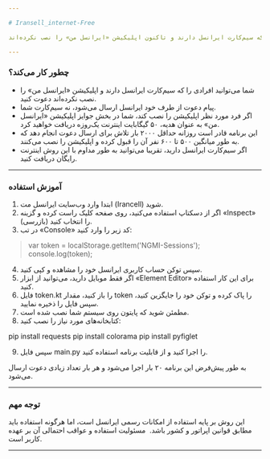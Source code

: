 ```yaml
---

# Iransell_internet-Free

روشی برای دریافت اینترنت رایگان مخصوص افرادی که سیم‌کارت ایرانسل دارند و تاکنون اپلیکیشن «ایرانسل من» را نصب نکرده‌اند.

---
```


### چطور کار می‌کند؟

- شما می‌توانید افرادی را که سیم‌کارت ایرانسل دارند و اپلیکیشن «ایرانسل من» را نصب نکرده‌اند دعوت کنید.  
- پیام دعوت از طرف خود ایرانسل ارسال می‌شود، نه سیم‌کارت شما.  
- اگر فرد مورد نظر اپلیکیشن را نصب کند، شما در بخش جوایز اپلیکیشن «ایرانسل من» به عنوان هدیه، ۵۰ گیگابایت اینترنت یک‌روزه دریافت خواهید کرد.  
- این برنامه قادر است روزانه حداقل ۲۰۰۰ بار تلاش برای ارسال دعوت انجام دهد که به طور میانگین ۵۰۰ تا ۶۰۰ نفر آن را قبول کرده و اپلیکیشن را نصب می‌کنند.  
- اگر سیم‌کارت ایرانسل دارید، تقریبا می‌توانید به طور مداوم با این روش اینترنت رایگان دریافت کنید.

---

### آموزش استفاده

1. ابتدا وارد وب‌سایت ایرانسل مت (Irancell) شوید.  
2. اگر از دسکتاپ استفاده می‌کنید، روی صفحه کلیک راست کرده و گزینه «Inspect» (بازرسی) را انتخاب کنید.  
3. در تب «Console» کد زیر را وارد کنید:

>var token = localStorage.getItem('NGMI-Sessions');
>console.log(token);


4. سپس توکن حساب کاربری ایرانسل خود را مشاهده و کپی کنید.  
5. اگر فقط موبایل دارید، می‌توانید از ابزار «Element Editor» برای این کار استفاده کنید.  
6. فایل token.kt را باز کنید، مقدار token را پاک کرده و توکن خود را جایگزین کنید، سپس فایل را ذخیره نمایید.  
7. مطمئن شوید که پایتون روی سیستم شما نصب شده است.  
8. کتابخانه‌های مورد نیاز را نصب کنید:

pip install requests
pip install colorama
pip install pyfiglet


9. سپس فایل main.py را اجرا کنید و از قابلیت برنامه استفاده کنید.  

به طور پیش‌فرض این برنامه ۲۰ بار اجرا می‌شود و هر بار تعداد زیادی دعوت ارسال می‌شود.


---

### توجه مهم

این روش بر پایه استفاده از امکانات رسمی ایرانسل است، اما هرگونه استفاده باید مطابق قوانین اپراتور و کشور باشد.  
مسئولیت استفاده و عواقب احتمالی آن بر عهده کاربر است.

---
